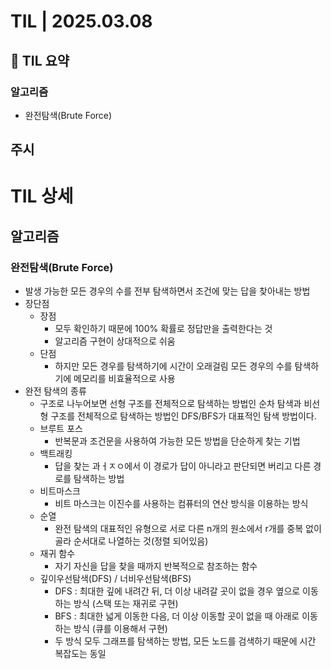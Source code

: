 # TIL | 2025.03.08

## 📌 TIL 요약

### 알고리즘

-   완전탐색(Brute Force)

## 주시

# TIL 상세

## 알고리즘

### 완전탐색(Brute Force)

-   발생 가능한 모든 경우의 수를 전부 탐색하면서 조건에 맞는 답을 찾아내는 방법
-   장단점
    -   장점
        -   모두 확인하기 때문에 100% 확률로 정답만을 출력한다는 것
        -   알고리즘 구현이 상대적으로 쉬움
    -   단점
        -   하지만 모든 경우를 탐색하기에 시간이 오래걸림
            모든 경우의 수를 탐색하기에 메모리를 비효율적으로 사용
-   완전 탐색의 종류
    -   구조로 나누어보면 선형 구조를 전체적으로 탐색하는 방법인 순차 탐색과 비선형 구조를 전체적으로 탐색하는 방법인 DFS/BFS가 대표적인 탐색 방법이다.
    -   브루트 포스
        -   반복문과 조건문을 사용하여 가능한 모든 방법을 단순하게 찾는 기법
    -   백트래킹
        -   답을 찾는 과ㅓㅈㅇ에서 이 경로가 답이 아니라고 판단되면 버리고 다른 경로를 탐색하는 방법
    -   비트마스크
        -   비트 마스크는 이진수를 사용하는 컴퓨터의 연산 방식을 이용하는 방식
    -   순열
        -   완전 탐색의 대표적인 유형으로 서로 다른 n개의 원소에서 r개를 중복 없이 골라 순서대로 나열하는 것(정렬 되어있음)
    -   재귀 함수
        -   자기 자신을 답을 찾을 때까지 반복적으로 참조하는 함수
    -   깊이우선탐색(DFS) / 너비우선탐색(BFS)
        -   DFS : 최대한 깊에 내려간 뒤, 더 이상 내려갈 곳이 없을 경우 옆으로 이동하는 방식 (스택 또는 재귀로 구현)
        -   BFS : 최대한 넓게 이동한 다음, 더 이상 이동할 곳이 없을 때 아래로 이동하는 방식 (큐를 이용해서 구현)
        -   두 방식 모두 그래프를 탐색하는 방법, 모든 노드를 검색하기 때문에 시간 복잡도는 동일

